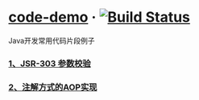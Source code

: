 # [code-demo](https://github.com/710850609/code-demo)  &middot; [![Build Status](https://travis-ci.org/710850609/code-demo.svg?branch=master)](https://travis-ci.org/710850609/code-demo)

<span>Java开发常用代码片段例子</span>

### [1、JSR-303 参数校验](https://github.com/710850609/code-demo/tree/master/validator-demo)
### [2、注解方式的AOP实现](https://github.com/710850609/code-demo/tree/master/aop-demo)
